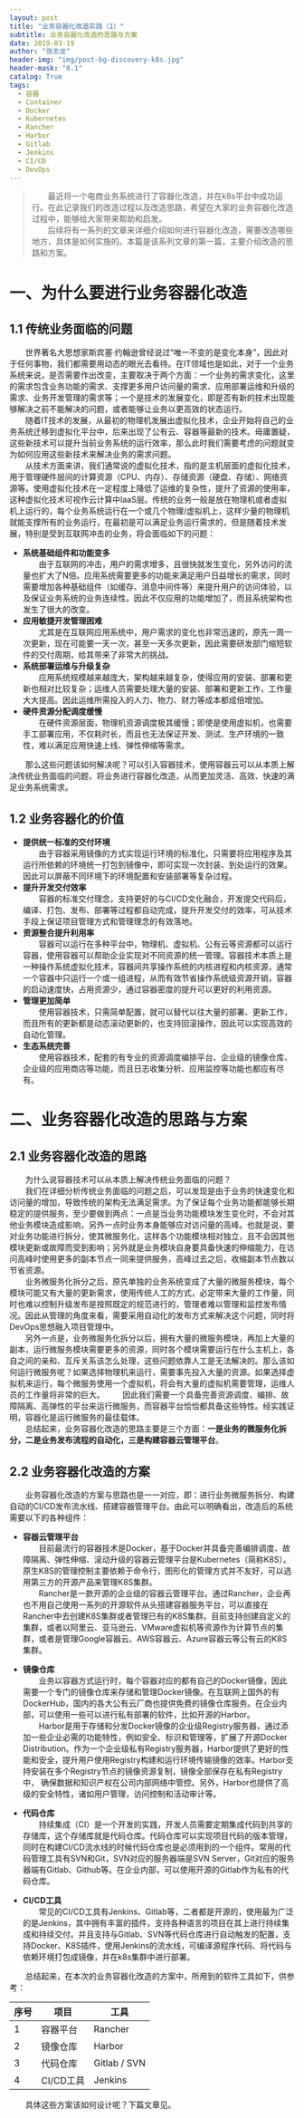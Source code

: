 ```yaml
---  
layout: post  
title: "业务容器化改造实践（1）"  
subtitle: 业务容器化改造的思路与方案  
date: 2019-03-19  
author: "张志龙"  
header-img: "img/post-bg-discovery-k8s.jpg"  
header-mask: "0.1"  
catalog: True  
tags:  
  - 容器  
  - Container  
  - Docker  
  - Kubernetes  
  - Rancher  
  - Harbor  
  - Gitlab  
  - Jenkins  
  - CI/CD  
  - DevOps  
---  
```


>　　最近将一个电商业务系统进行了容器化改造，并在k8s平台中成功运行。在此记录我们的改造过程以及改造思路，希望在大家的业务容器化改造过程中，能够给大家带来帮助和启发。  
>　　后续将有一系列的文章来详细介绍如何进行容器化改造，需要改造哪些地方，具体是如何实施的。本篇是该系列文章的第一篇，主要介绍改造的思路和方案。  

# 一、为什么要进行业务容器化改造  
## 1.1 传统业务面临的问题  
　　世界著名大思想家斯宾塞·约翰逊曾经说过“唯一不变的是变化本身”，因此对于任何事物，我们都需要用动态的眼光去看待。在IT领域也是如此，对于一个业务系统来说，是否需要作出改变，主要取决于两个方面：一个业务的需求变化，这里的需求包含业务功能的需求、支撑更多用户访问量的需求、应用部署运维和升级的需求、业务开发管理的需求等；一个是技术的发展变化，即是否有新的技术出现能够解决之前不能解决的问题，或者能够让业务以更高效的状态运行。  
　　随着IT技术的发展，从最初的物理机发展出虚拟化技术，企业开始将自己的业务系统迁移到虚拟化平台中，后来出现了公有云、容器等最新的技术。毋庸置疑，这些新技术可以提升当前业务系统的运行效率，那么此时我们需要考虑的问题就变为如何应用这些新技术来解决业务的需求问题。  
　　从技术方面来讲，我们通常说的虚拟化技术，指的是主机层面的虚拟化技术，用于管理硬件层间的计算资源（CPU、内存）、存储资源（硬盘、存储）、网络资源等。使用虚拟化技术在一定程度上降低了运维的复杂性，提升了资源的使用率，这种虚拟化技术可视作云计算中IaaS层。传统的业务一般是放在物理机或者虚拟机上运行的，每个业务系统运行在一个或几个物理/虚拟机上，这样少量的物理机就能支撑所有的业务运行，在最初是可以满足业务运行需求的，但是随着技术发展，特别是受到互联网冲击的业务，将会面临如下的问题：  

* **系统基础组件和功能变多**  
　　由于互联网的冲击，用户的需求增多，且很快就发生变化，另外访问的流量也扩大了N倍。应用系统需要更多的功能来满足用户日益增长的需求，同时需要增加各种基础组件（如缓存、消息中间件等）来提升用户的访问体验，以及保证业务系统的业务连续性。因此不仅应用的功能增加了，而且系统架构也发生了很大的改变。  
* **应用敏捷开发管理困难**  
　　尤其是在互联网应用系统中，用户需求的变化也非常迅速的，原先一周一次更新，现在可能要一天一次，甚至一天多次更新，因此需要研发部门缩短软件的交付周期，给其带来了非常大的挑战。  
* **系统部署运维与升级复杂**  
　　应用系统规模越来越庞大，架构越来越复杂，使得应用的安装、部署和更新也相对比较复杂；运维人员需要处理大量的安装、部署和更新工作，工作量大大提高。因此运维所需投入的人力、物力、财力等成本都成倍增加。  
* **硬件资源分配调度缓慢**  
　　在硬件资源层面，物理机资源调度极其缓慢；即使是使用虚拟机，也需要手工部署应用，不仅耗时长，而且也无法保证开发、测试、生产环境的一致性，难以满足应用快速上线、弹性伸缩等需求。  

　　那么这些问题该如何解决呢？可以引入容器技术，使用容器云可以从本质上解决传统业务面临的问题，将业务进行容器化改造，从而更加灵活、高效、快速的满足业务系统需求。  

## 1.2 业务容器化的价值  
* **提供统一标准的交付环境**  
　　由于容器采用镜像的方式实现运行环境的标准化，只需要将应用程序及其运行所依赖的环境统一打包到镜像中，即可实现一次封装、到处运行的效果。因此可以屏蔽不同环境下的环境配置和安装部署等复杂过程。  
* **提升开发交付效率**  
　　容器的标准交付理念，支持更好的与CI/CD文化融合，开发提交代码后，编译、打包、发布、部署等过程都自动完成，提升开发交付的效率，可从技术手段上保证项目管理方式和管理理念的有效落地。  
* **资源整合提升利用率**  
　　容器可以运行在多种平台中，物理机、虚拟机、公有云等资源都可以运行容器，使用容器可以帮助企业实现对不同资源的统一管理。容器技术本质上是一种操作系统虚拟化技术，容器间共享操作系统的内核进程和内核资源，通常一个容器中只运行一个或一组进程，从而有效节省操作系统级资源开销，容器的启动速度快，占用资源少，通过容器密度的提升可以更好的利用资源。  
* **管理更加简单**  
　　使用容器技术，只需简单配置，就可以替代以往大量的部署、更新工作，而且所有的更新都是动态滚动更新的，也支持回滚操作，因此可以实现高效的自动化管理。  
* **生态系统完善**  
　　使用容器技术，配套的有专业的资源调度编排平台、企业级的镜像仓库、企业级的应用商店等功能，而且日志收集分析、应用监控等功能也都应有尽有。  

# 二、业务容器化改造的思路与方案  
## 2.1 业务容器化改造的思路  
　　为什么说容器技术可以从本质上解决传统业务面临的问题？  
　　我们在详细分析传统业务面临的问题之后，可以发现是由于业务的快速变化和访问量的增加，导致传统的架构无法满足需求。为了保证每个业务功能都能够长期稳定的提供服务，至少要做到两点：一点是当业务功能模块发生变化时，不会对其他业务模块造成影响，另外一点时业务本身能够应对访问量的高峰。也就是说，要对业务功能进行拆分，使其微服务化，这样各个功能模块相对独立，且不会因其他模块更新或故障而受到影响；另外就是业务模块自身要具备快速的伸缩能力，在访问高峰时使用更多的副本节点一同来提供服务，高峰过去之后，收缩副本节点数以节省资源。  
　　业务微服务化拆分之后，原先单独的业务系统变成了大量的微服务模块，每个模块可能又有大量的更新需求，使用传统人工的方式，必定带来大量的工作量，同时也难以控制升级发布是按照既定的规范进行的，管理者难以管理和监控发布情况。因此从管理的角度来看，需要采用自动化的发布方式来解决这个问题，同时将DevOps思想融入项目管理中。  
　　另外一点是，业务微服务化拆分以后，拥有大量的微服务模块，再加上大量的副本，运行微服务模块需要更多的资源，同时各个模块需要运行在什么主机上，各自之间的亲和、互斥关系该怎么处理，这些问题依靠人工是无法解决的。那么该如何运行微服务呢？如果选择物理机来运行，需要事先投入大量的资源。如果选择虚拟机来运行，每个微服务使用一个虚拟机，将会有大量的虚拟机需要管理，运维人员的工作量将非常的巨大。
　　因此我们需要一个具备完善资源调度、编排、故障隔离、高弹性的平台来运行微服务，而容器平台恰恰都具备这些特性。经实践证明，容器化是运行微服务的最佳载体。  
　　总结起来，业务容器化改造的思路主要是三个方面：**一是业务的微服务化拆分，二是业务发布流程的自动化，三是构建容器云管理平台**。  
## 2.2 业务容器化改造的方案  
　　业务容器化改造的方案与思路也是一一对应，即：进行业务微服务拆分、构建自动的CI/CD发布流水线、搭建容器管理平台。由此可以明确看出，改造后的系统需要以下的各种组件：  
* **容器云管理平台**  
　　目前最流行的容器技术是Docker，基于Docker并具备完善编排调度、故障隔离、弹性伸缩、滚动升级的容器云管理平台是Kubernetes（简称K8S）。原生K8S的管理控制主要依赖于命令行，图形化的管理方式并不友好，可以选用第三方的开源产品来管理K8S集群。  
　　Rancher是一款开源的企业级的容器云管理平台。通过Rancher，企业再也不用自己使用一系列的开源软件从头搭建容器服务平台，可以直接在Rancher中去创建K8S集群或者管理已有的K8S集群。目前支持创建自定义的集群，或者以阿里云、亚马逊云、VMware虚拟机等资源作为计算节点的集群，或者是管理Google容器云、AWS容器云、Azure容器云等公有云的K8S集群。  
* **镜像仓库**  
　　业务以容器方式运行时，每个容器对应的都有自己的Docker镜像，因此需要一个专门的镜像仓库来存储和管理Docker镜像。在互联网上国外的有DockerHub，国内的各大公有云厂商也提供免费的镜像仓库服务。在企业内部，可以使用一些可以进行私有部署的软件，比如开源的Harbor。  
　　Harbor是用于存储和分发Docker镜像的企业级Registry服务器，通过添加一些企业必需的功能特性，例如安全、标识和管理等，扩展了开源Docker Distribution。作为一个企业级私有Registry服务器，Harbor提供了更好的性能和安全，提升用户使用Registry构建和运行环境传输镜像的效率。Harbor支持安装在多个Registry节点的镜像资源复制，镜像全部保存在私有Registry中， 确保数据和知识产权在公司内部网络中管控。另外，Harbor也提供了高级的安全特性，诸如用户管理，访问控制和活动审计等。  
* **代码仓库**  
　　持续集成（CI）是一个开发的实践，开发人员需要定期集成代码到共享的存储库，这个存储库就是代码仓库。代码仓库可以实现项目代码的版本管理，同时在构建CI/CD流水线的时候代码仓库也是必须用到的一个组件。常用的代码管理工具有SVN和Git，SVN对应的服务器端是SVN Server，Git对应的服务器端有Gitlab、Github等。在企业内部，可以使用开源的Gitlab作为私有的代码仓库。  

* **CI/CD工具**  
　　常见的CI/CD工具有Jenkins、Gitlab等，二者都是开源的，使用最为广泛的是Jenkins，其中拥有丰富的插件，支持各种语言的项目在其上进行持续集成和持续交付。并且支持与Gitlab、SVN等代码仓库进行自动触发的配置，支持Docker、K8S插件，使用Jenkins的流水线，可编译源程序代码、将代码与依赖环境打包成镜像，并在k8s集群中进行部署。  
 
 
　　总结起来，在本次的业务容器化改造的方案中，所用到的软件工具如下，供参考：

序号 | 项目 | 工具
---------|----------|---------
 1 | 容器平台 | Rancher
 2 | 镜像仓库 | Harbor
 3 | 代码仓库 | Gitlab / SVN
 4 | CI/CD工具 | Jenkins

　　具体这些方案该如何设计呢？下篇文章见。  

